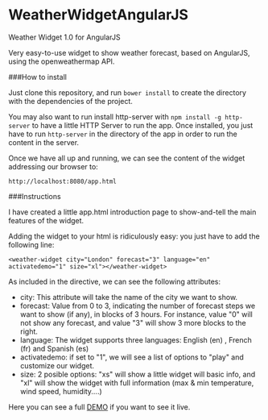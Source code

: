 # WeatherWidgetAngularJS
Weather Widget 1.0 for AngularJS

Very easy-to-use widget to show weather forecast, based on AngularJS, using the openweathermap API.

###How to install

Just clone this repository, and run `bower install` to create the directory with the dependencies of the project.

You may also want to run install http-server with `npm install -g http-server` to have a little HTTP Server to run the app. Once installed, you just have to run `http-server` in the directory of the app in order to run the content in the server.

Once we have all up and running, we can see the content of the widget addressing our browser to:

`http://localhost:8080/app.html`

###Instructions

I have created a little app.html introduction page to show-and-tell the main features of the widget.

Adding the widget to your html is ridiculously easy: you just have to add the following line:

`<weather-widget city="London" forecast="3" language="en" activatedemo="1" size="xl"></weather-widget>`

As included in the directive, we can see the following attributes:

* city: This attribute will take the name of the city we want to show.
* forecast: Value from 0 to 3, indicating the number of forecast steps we want to show (if any), in blocks of 3 hours. For instance, value "0" will not show any forecast, and value "3" will show 3 more blocks to the right.
* language: The widget supports three languages: English (en) , French (fr) and Spanish (es)
* activatedemo: if set to "1", we will see a list of options to "play" and customize our widget.
* size: 2 posible options: "xs" will show a little widget will basic info, and "xl" will show the widget with full information (max & min temperature, wind speed, humidity....)
 
Here you can see a full [DEMO](http://www.sergiolealdev.com/WeatherWidget/app.html) if you want to see it live.
